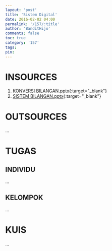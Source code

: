 ```yaml
---
layout: 'post'
title: 'Sistem Digital'
date: 2016-02-02 04:00
permalink: '/157/:title'
author: 'BanditHijo'
comments: false
toc: true
category: '157'
tags:
pin:
---
```


# INSOURCES
1. [KONVERSI BILANGAN.pptx](https://drive.google.com/open?id=0B4wS9EOoa5jyS2NNUV9qOGJ2Qms){:target="_blank"}
2. [SISTEM BILANGAN.pptx](https://drive.google.com/open?id=0B7n0PHx-VCy-dU8zOWNDZG12SXM){:target="_blank"}

# OUTSOURCES
...

# TUGAS

## INDIVIDU
...

## KELOMPOK
...

# KUIS
...
